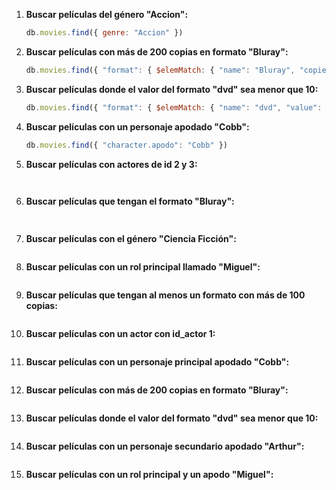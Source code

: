 1. **Buscar películas del género "Accion":**

   ``` javascript
   db.movies.find({ genre: "Accion" })
   ```

2. **Buscar películas con más de 200 copias en formato "Bluray":**

   ``` javascript
   db.movies.find({ "format": { $elemMatch: { "name": "Bluray", "copies": { $gt: 200 } } } })
   ```

3. **Buscar películas donde el valor del formato "dvd" sea menor que 10:**

   ``` javascript
   db.movies.find({ "format": { $elemMatch: { "name": "dvd", "value": { $lt: 10 } } } })
   
   ```

4. **Buscar películas con un personaje apodado "Cobb":**

   ``` javascript
   db.movies.find({ "character.apodo": "Cobb" })
   ```

5. **Buscar películas con actores de id 2 y 3:**

   ``` javascript
    
   ```

6. **Buscar películas que tengan el formato "Bluray":**

   ``` javascript
    
   ```

7. **Buscar películas con el género "Ciencia Ficción":**

   ``` javascript
   
   ```

8. **Buscar películas con un rol principal llamado "Miguel":**

   ``` javascript
   
   ```

9. **Buscar películas que tengan al menos un formato con más de 100 copias:**

   ``` javascript
   
   ```

10. **Buscar películas con un actor con id_actor 1:**

   ```javascript
   
   ```

11. **Buscar películas con un personaje principal apodado "Cobb":**

   ``` javascript
   
   ```
12. **Buscar películas con más de 200 copias en formato "Bluray":**

   ``` javascript
  
   ```

13. **Buscar películas donde el valor del formato "dvd" sea menor que 10:**

   ``` javascript
   
   ```

14. **Buscar películas con un personaje secundario apodado "Arthur":**

   ``` javascript
   
   ```

15. **Buscar películas con un rol principal y un apodo "Miguel":**

   ``` javascript
   
   ```